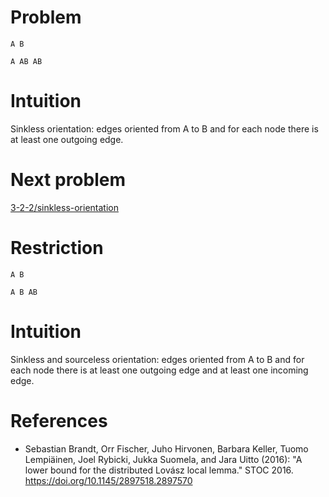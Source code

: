 # Problem

    A B

    A AB AB

# Intuition

Sinkless orientation: edges oriented from A to B and for each node there is at least one outgoing edge.

# Next problem

[3-2-2/sinkless-orientation](../3-2-2/sinkless-orientation.md)

# Restriction

    A B

    A B AB

# Intuition

Sinkless and sourceless orientation: edges oriented from A to B and for each node there is at least one outgoing edge and at least one incoming edge.

# References

- Sebastian Brandt, Orr Fischer, Juho Hirvonen, Barbara Keller, Tuomo Lempiäinen, Joel Rybicki, Jukka Suomela, and Jara Uitto (2016): "A lower bound for the distributed Lovász local lemma." STOC 2016. https://doi.org/10.1145/2897518.2897570
